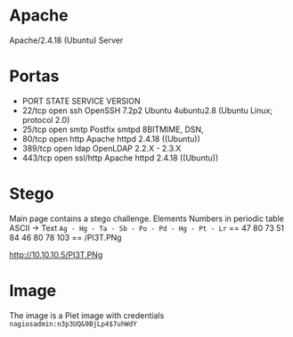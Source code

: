 # Apache
Apache/2.4.18 (Ubuntu) Server 

# Portas
- PORT    STATE SERVICE  VERSION
- 22/tcp  open  ssh      OpenSSH 7.2p2 Ubuntu 4ubuntu2.8 (Ubuntu Linux; protocol 2.0)
- 25/tcp  open  smtp     Postfix smtpd 8BITMIME, DSN, 
- 80/tcp  open  http     Apache httpd 2.4.18 ((Ubuntu))
- 389/tcp open  ldap     OpenLDAP 2.2.X - 2.3.X
- 443/tcp open  ssl/http Apache httpd 2.4.18 ((Ubuntu))

# Stego
Main page contains a stego challenge.
Elements                                          Numbers in periodic table      ASCII -> Text
``Ag - Hg - Ta - Sb - Po - Pd - Hg - Pt - Lr`` == 47 80 73 51 84 46 80 78 103 == /PI3T.PNg

http://10.10.10.5/PI3T.PNg

# Image
The image is a Piet image with credentials
``nagiosadmin:n3p3UQ&9BjLp4$7uhWdY``
